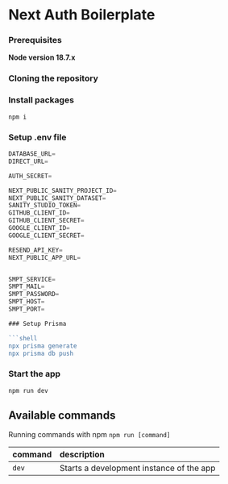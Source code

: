 # Next Auth Boilerplate

### Prerequisites

**Node version 18.7.x**

### Cloning the repository

### Install packages

```shell
npm i
```

### Setup .env file

````js
DATABASE_URL=
DIRECT_URL=

AUTH_SECRET=

NEXT_PUBLIC_SANITY_PROJECT_ID=
NEXT_PUBLIC_SANITY_DATASET=
SANITY_STUDIO_TOKEN=
GITHUB_CLIENT_ID=
GITHUB_CLIENT_SECRET=
GOOGLE_CLIENT_ID=
GOOGLE_CLIENT_SECRET=

RESEND_API_KEY=
NEXT_PUBLIC_APP_URL=


SMPT_SERVICE=
SMPT_MAIL=
SMPT_PASSWORD=
SMPT_HOST=
SMPT_PORT=

### Setup Prisma

```shell
npx prisma generate
npx prisma db push
````

### Start the app

```shell
npm run dev
```

## Available commands

Running commands with npm `npm run [command]`

| command | description                              |
| :------ | :--------------------------------------- |
| `dev`   | Starts a development instance of the app |
